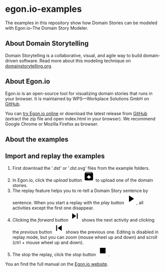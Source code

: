 # egon.io-examples
The examples in this repository show how Domain Stories can be modeled with Egon.io–The Domain Story Modeler.

## About Domain Storytelling
Domain Storytelling is a collaborative, visual, and agile way to build domain-driven software. Read more about this modeling technique on [domainstorytelling.org](https://domainstorytelling.org/).

## About Egon.io
Egon.io is an open-source tool for visualizing domain stories that runs in your browser. It is maintained by WPS—Workplace Solutions GmbH on [GitHub](https://github.com/WPS/domain-story-modeler).

You can [try Egon.io online](https://egon.io) or download the latest release from [GitHub](https://github.com/WPS/domain-story-modeler/releases) (extract the zip file and open index.html in your browser). We recommend Google Chrome or Mozilla Firefox as browser.

## About the examples

## Import and replay the examples

1. First download the '.dst' or '.dst.svg' files from the example folders.
2. In Egon.io, click the *upload* button ![Upload Button](/unarchive.png) to upload one of the domain stories.
3. The replay feature helps you to re-tell a Domain Story sentence by sentence. When you start a replay with the *play* button ![Play Button](/play.png), all activities except the first one disappear. 
4. Clicking the *forward* button ![Forward Button](/forward.png) shows the next activity and clicking the *previous* button ![Previous Button](/previous.png) shows the previous one. Editing is disabled in replay mode, but you can zoom (mouse wheel up and down) and scroll (ctrl + mouse wheel up and down). 
5. The stop the replay, click the *stop* button ![Stop Button](/stop.png).

You an find the full manual on the [Egon.io website](https://egon.io).

